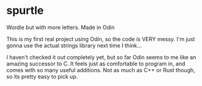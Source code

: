 # spurtle
Wordle but with more letters. Made in Odin

This is my first real project using Odin, so the code is VERY messy. I'm just
gonna use the actual strings library next time I think...

I haven't checked it out completely yet, but so far Odin seems to me like an amazing successor to C.
It feels just as comfortable to program in, and comes with so many useful additions. Not as much
as C++ or Rust though, so its pretty easy to pick up.
